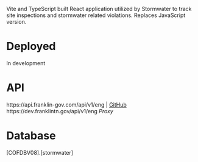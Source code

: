 <p>Vite and TypeScript built React application utilized by Stormwater to track site inspections and stormwater related violations.  Replaces JavaScript version.</p>

<h1>Deployed</h1>
In development

<h1>API</h1>
https://api.franklin-gov.com/api/v1/eng | <a href="https://github.com/City-of-Franklin-IT/eng-api" target="_blank">GitHub</a><br>
https://dev.franklintn.gov/api/v1/eng <em>Proxy</em>

<h1>Database</h1>
[COFDBV08].[stormwater]